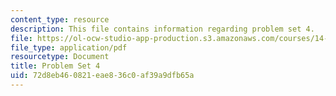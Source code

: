 ```yaml
---
content_type: resource
description: This file contains information regarding problem set 4.
file: https://ol-ocw-studio-app-production.s3.amazonaws.com/courses/14-05-intermediate-macroeconomics-spring-2013/72d8eb460821eae836c0af39a9dfb65a_MIT14_05S13_pset4.pdf
file_type: application/pdf
resourcetype: Document
title: Problem Set 4
uid: 72d8eb46-0821-eae8-36c0-af39a9dfb65a
---
```

